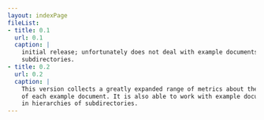 ```yaml
---
layout: indexPage
fileList:
- title: 0.1
  url: 0.1
  caption: |
    initial release; unfortunately does not deal with example documents in 
    subdirectories.
- title: 0.2
  url: 0.2
  caption: |
    This version collects a greatly expanded range of metrics about the parse
    of each example document. It is also able to work with example documents 
    in hierarchies of subdirectories.
---
```


